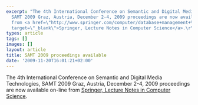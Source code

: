```yaml
---
excerpt: "The 4th International Conference on Semantic and Digital Media Technologies,
  SAMT 2009 Graz, Austria, December 2-4, 2009 proceedings are now available on-line
  from <a href=\"http://www.springer.com/computer/database+management+%26+information+retrieval/book/978-3-642-10542-5\"
  target=\"_blank\">Springer, Lecture Notes in Computer Science</a>.\r\n"
types: article
tags: []
images: []
layout: article
title: SAMT 2009 proceedings available
date: '2009-11-20T16:01:21+02:00'
---
```

The 4th International Conference on Semantic and Digital Media Technologies, SAMT 2009 Graz, Austria, December 2-4, 2009 proceedings are now available on-line from <a href="http://www.springer.com/computer/database+management+%26+information+retrieval/book/978-3-642-10542-5" target="_blank">Springer, Lecture Notes in Computer Science</a>.
